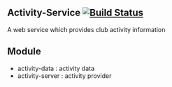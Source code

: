 ## Activity-Service  [![Build Status](http://140.115.3.96:8080/jenkins/buildStatus/icon?job=Activity-Service)](http://140.115.3.96:8080/jenkins/job/Activity-Service/)
A web service which provides club activity information

## Module
- activity-data   : activity data
- activity-server : activity provider
